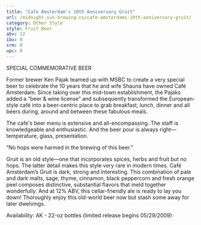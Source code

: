 ```yaml
---
title: "Cafe Amsterdam's 10th Anniversary Gruit"
url: /midnight-sun-brewing-co/cafe-amsterdams-10th-anniversary-gruit/
category: Other Style
style: Fruit Beer
abv: 12
ibu: 0
srm: 0
upc: 0
---
```

SPECIAL COMMEMORATIVE BEER

Former brewer Ken Pajak teamed up with MSBC to create a very special beer to celebrate the 10 years that he and wife Shauna have owned Café Amsterdam. Since taking over this mid-town establishment, the Pajaks added a “beer & wine license” and subsequently transformed the European-style café into a beer-centric place to grab breakfast, lunch, dinner and all beers during, around and between these fabulous meals. 

The cafe's beer menu is extensive and all-encompassing. The staff is knowledgeable and enthusiastic. And the beer pour is always right— temperature, glass, presentation. 

“No hops were harmed in the brewing of this beer.” 

Gruit is an old style—one that incorporates spices, herbs and fruit but no hops. The latter detail makes this style very rare in modern times. Café Amsterdam’s Gruit is dark, strong and interesting. This combination of pale and dark malts, sage, thyme, cinnamon, black peppercorn and fresh orange peel composes distinctive, substantial flavors that meld together wonderfully. And at 12% ABV, this cellar-friendly ale is ready to lay you down! Thoroughly enjoy this old-world beer now but stash some away for later dwelvings. 

Availability: 
AK - 22-oz bottles (limited release begins 05/29/2009)
